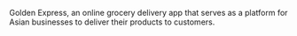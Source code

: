 Golden Express, an online grocery delivery app that serves as a platform for Asian businesses to deliver their products to customers. 

